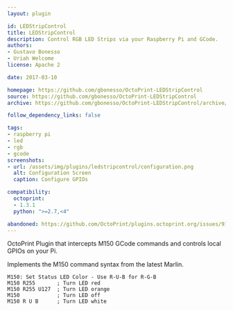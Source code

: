 ```yaml
---
layout: plugin

id: LEDStripControl
title: LEDStripControl
description: Control RGB LED Strips via your Raspberry Pi and GCode.
authors: 
- Gustavo Bonesso
- Uriah Welcome
license: Apache 2

date: 2017-03-10

homepage: https://github.com/gbonesso/OctoPrint-LEDStripControl
source: https://github.com/gbonesso/OctoPrint-LEDStripControl
archive: https://github.com/gbonesso/OctoPrint-LEDStripControl/archive/master.zip

follow_dependency_links: false

tags:
- raspberry pi
- led
- rgb
- gcode
screenshots:
- url: /assets/img/plugins/ledstripcontrol/configuration.png
  alt: Configuration Screen
  caption: Configure GPIOs

compatibility:
  octoprint:
  - 1.3.1
  python: ">=2.7,<4"

abandoned: https://github.com/OctoPrint/plugins.octoprint.org/issues/918
---
```


OctoPrint Plugin that intercepts M150 GCode commands and controls local GPIOs on your Pi.

Implements the M150 command syntax from the latest Marlin.

    M150: Set Status LED Color - Use R-U-B for R-G-B
    M150 R255       ; Turn LED red
    M150 R255 U127  ; Turn LED orange
    M150            ; Turn LED off
    M150 R U B      ; Turn LED white
